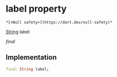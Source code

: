 


# label property




    *[<Null safety>](https://dart.dev/null-safety)*


[String](https://api.flutter.dev/flutter/dart-core/String-class.html) label
  
_final_






## Implementation

```dart
final String label;


```







